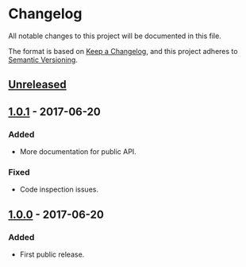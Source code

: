 # Changelog
All notable changes to this project will be documented in this file.

The format is based on [Keep a Changelog](https://keepachangelog.com/en/1.0.0/),
and this project adheres to [Semantic Versioning](https://semver.org/spec/v2.0.0.html).

## [Unreleased]

## [1.0.1] - 2017-06-20
### Added
- More documentation for public API.

### Fixed
- Code inspection issues.

## [1.0.0] - 2017-06-20
### Added
- First public release.

[Unreleased]: https://github.com/Cokile/TweaKit/compare/1.0.1...HEAD
[1.0.1]: https://github.com/Cokile/TweaKit/compare/1.0.0...1.0.1
[1.0.0]: https://github.com/Cokile/TweaKit/releases/tag/1.0.0
